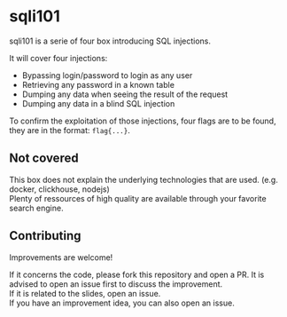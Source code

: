 # sqli101
sqli101 is a serie of four box introducing SQL injections.

It will cover four injections:
* Bypassing login/password to login as any user
* Retrieving any password in a known table
* Dumping any data when seeing the result of the request
* Dumping any data in a blind SQL injection

To confirm the exploitation of those injections, four flags are to be found, they are in the format: `flag{...}`.

## Not covered
This box does not explain the underlying technologies that are used. (e.g. docker, clickhouse, nodejs)  
Plenty of ressources of high quality are available through your favorite search engine.

## Contributing
Improvements are welcome!

If it concerns the code, please fork this repository and open a PR. It is advised to open an issue first to discuss the improvement.  
If it is related to the slides, open an issue.  
If you have an improvement idea, you can also open an issue.
